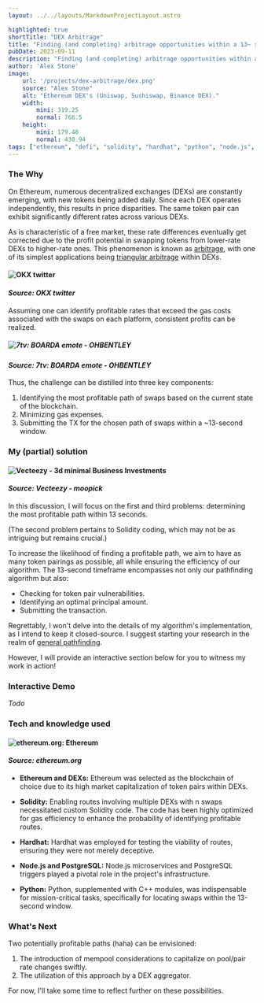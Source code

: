 ```yaml
---
layout: ../../layouts/MarkdownProjectLayout.astro

highlighted: true
shortTitle: "DEX Arbitrage"
title: "Finding (and completing) arbitrage opportunities within a 13~ sec time."
pubDate: 2023-09-11
description: "Finding (and completing) arbitrage opportunities within a 13~ sec time."
author: 'Alex Stone'
image:
    url: '/projects/dex-arbitrage/dex.png'
    source: "Alex Stone"
    alt: "Ethereum DEX's (Uniswap, Sushiswap, Binance DEX)."
    width:
        mini: 319.25
        normal: 766.5
    height:
        mini: 179.48
        normal: 430.94
tags: ["ethereum", "defi", "solidity", "hardhat", "python", "node.js", "microservices", "postgresql"]
---
```


### The Why

On Ethereum, numerous decentralized exchanges (DEXs) are constantly emerging, with new tokens being added daily. Since each DEX operates independently, this results in price disparities. The same token pair can exhibit significantly different rates across various DEXs.

As is characteristic of a free market, these rate differences eventually get corrected due to the profit potential in swapping tokens from lower-rate DEXs to higher-rate ones. This phenomenon is known as [arbitrage](https://en.wikipedia.org/wiki/Arbitrage), with one of its simplest applications being [triangular arbitrage](https://en.wikipedia.org/wiki/Triangular_arbitrage) within DEXs.


#### ![OKX twitter](/projects/dex-arbitrage/arbitrage.PNG)

#### *Source: OKX twitter*

Assuming one can identify profitable rates that exceed the gas costs associated with the swaps on each platform, consistent profits can be realized.

##### ![7tv: BOARDA emote - OHBENTLEY](/projects/dex-arbitrage/boarda.webp)

#### *Source: 7tv: BOARDA emote - OHBENTLEY*

Thus, the challenge can be distilled into three key components:

1. Identifying the most profitable path of swaps based on the current state of the blockchain.
2. Minimizing gas expenses.
3. Submitting the TX for the chosen path of swaps within a ~13-second window.









### My (partial) solution

#### ![Vecteezy - 3d minimal Business Investments](/projects/dex-arbitrage/stopwatch.png)

#### *Source: Vecteezy - moopick*

In this discussion, I will focus on the first and third problems: determining the most profitable path within 13 seconds.

(The second problem pertains to Solidity coding, which may not be as intriguing but remains crucial.)

To increase the likelihood of finding a profitable path, we aim to have as many token pairings as possible, all while ensuring the efficiency of our algorithm. The 13-second timeframe encompasses not only our pathfinding algorithm but also:

- Checking for token pair vulnerabilities.
- Identifying an optimal principal amount.
- Submitting the transaction.

Regrettably, I won't delve into the details of my algorithm's implementation, as I intend to keep it closed-source. I suggest starting your research in the realm of [general pathfinding](https://en.wikipedia.org/wiki/Pathfinding).

However, I will provide an interactive section below for you to witness my work in action!






### Interactive Demo

*Todo*











### Tech and knowledge used

#### ![ethereum.org: Ethereum](/projects/derzans-cryptowager/ethereum-logo-portrait-purple.svg)

#### *Source: ethereum.org*


- **Ethereum and DEXs:** Ethereum was selected as the blockchain of choice due to its high market capitalization of token pairs within DEXs.

- **Solidity:** Enabling routes involving multiple DEXs with n swaps necessitated custom Solidity code. The code has been highly optimized for gas efficiency to enhance the probability of identifying profitable routes.

- **Hardhat:** Hardhat was employed for testing the viability of routes, ensuring they were not merely deceptive.

- **Node.js and PostgreSQL:** Node.js microservices and PostgreSQL triggers played a pivotal role in the project's infrastructure.

- **Python:** Python, supplemented with C++ modules, was indispensable for mission-critical tasks, specifically for locating swaps within the 13-second window.









### What's Next

Two potentially profitable paths (haha) can be envisioned:

1. The introduction of mempool considerations to capitalize on pool/pair rate changes swiftly.
2. The utilization of this approach by a DEX aggregator.

For now, I'll take some time to reflect further on these possibilities.